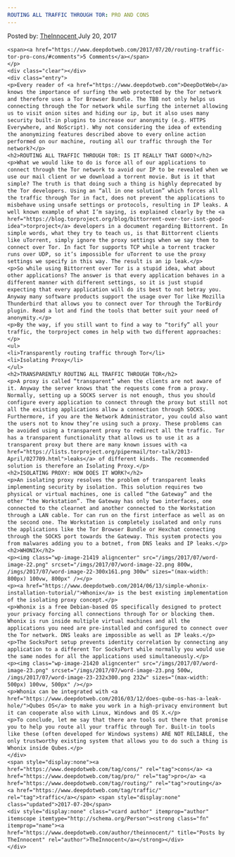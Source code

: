 ```yaml
---
ROUTING ALL TRAFFIC THROUGH TOR: PRO AND CONS
---
```

<article class="post-listing post-21415 post type-post status-publish format-standard has-post-thumbnail hentry  tag-cons tag-pro tag-routing  tag-traffic">
    <div class="post-inner">
        <span>Posted by: <a href="https://www.deepdotweb.com/author/theinnocent/" title="">TheInnocent </a></span>
    <span>July 20, 2017</span>
    
    <span><a href="https://www.deepdotweb.com/2017/07/20/routing-traffic-tor-pro-cons/#comments">5 Comments</a></span>
    </p>
    <div class="clear"></div>
    <div class="entry">
    <p>Every reader of <a href="https://www.deepdotweb.com">DeepDotWeb</a> knows the importance of surfing the web protected by the Tor network and therefore uses a Tor Browser Bundle. The TBB not only helps us connecting through the Tor network while surfing the internet allowing us to visit onion sites and hiding our ip, but it also uses many security built-in plugins to increase our anonymity (e.g. HTTPS Everywhere, and NoScript). Why not considering the idea of extending the anonymizing features described above to every online action performed on our machine, routing all our traffic through the Tor network?</p>
    <h2>ROUTING ALL TRAFFIC THROUGH TOR: IS IT REALLY THAT GOOD?</h2>
    <p>What we would like to do is force all of our applications to connect through the Tor network to avoid our IP to be revealed when we use our mail client or we download a torrent movie. But is it that simple? The truth is that doing such a thing is highly deprecated by the Tor developers. Using an “all in one solution” which forces all the traffic through Tor in fact, does not prevent the applications to misbehave using unsafe settings or protocols, resulting in IP leaks. A well known example of what I’m saying, is explained clearly by the <a href="https://blog.torproject.org/blog/bittorrent-over-tor-isnt-good-idea">torproject</a> developers in a document regarding Bittorrent. In simple words, what they try to teach us, is that Bittorrent clients like uTorrent, simply ignore the proxy settings when we say them to connect over Tor. In fact Tor supports TCP while a torrent tracker runs over UDP, so it’s impossible for uTorrent to use the proxy settings we specify in this way. The result is an ip leak.</p>
    <p>So while using Bittorrent over Tor is a stupid idea, what about other applications? The answer is that every application behaves in a different manner with different settings, so it is just stupid expecting that every application will do its best to not betray you. Anyway many software products support the usage over Tor like Mozilla Thunderbird that allows you to connect over Tor through the TorBirdy plugin. Read a lot and find the tools that better suit your need of anonymity.</p>
    <p>By the way, if you still want to find a way to “torify” all your traffic, the torproject comes in help with two different approaches:</p>
    <ul>
    <li>Transparently routing traffic through Tor</li>
    <li>Isolating Proxy</li>
    </ul>
    <h2>TRANSPARENTLY ROUTING ALL TRAFFIC THROUGH TOR</h2>
    <p>A proxy is called “transparent” when the clients are not aware of it. Anyway the server knows that the requests come from a proxy. Normally, setting up a SOCKS server is not enough, thus you should configure every application to connect through the proxy but still not all the existing applications allow a connection through SOCKS. Furthermore, if you are the Network Administrator, you could also want the users not to know they’re using such a proxy. These problems can be avoided using a transparent proxy to redirect all the traffic. Tor has a transparent functionality that allows us to use it as a transparent proxy but there are many known issues with <a href="https://lists.torproject.org/pipermail/tor-talk/2013-April/027709.html">leaks</a> of different kinds. The recommended solution is therefore an Isolating Proxy.</p>
    <h2>ISOLATING PROXY: HOW DOES IT WORK?</h2>
    <p>An isolating proxy resolves the problem of transparent leaks implementing security by isolation. This solution requires two physical or virtual machines, one is called “the Gateway” and the other “the Workstation”. The Gateway has only two interfaces, one connected to the clearnet and another connected to the Workstation through a LAN cable. Tor can run on the first interface as well as on the second one. The Workstation is completely isolated and only runs the applications like the Tor Browser Bundle or Hexchat connecting through the SOCKS port towards the Gateway. This system protects you from malwares adding you to a botnet, from DNS leaks and IP leaks.</p>
    <h2>WHONIX</h2>
    <p><img class="wp-image-21419 aligncenter" src="/imgs/2017/07/word-image-22.png" srcset="/imgs/2017/07/word-image-22.png 800w, /imgs/2017/07/word-image-22-300x161.png 300w" sizes="(max-width: 800px) 100vw, 800px" /></p>
    <p><a href="https://www.deepdotweb.com/2014/06/13/simple-whonix-installation-tutorial/">Whonix</a> is the best existing implementation of the isolating proxy concept.</p>
    <p>Whonix is a free Debian-based OS specifically designed to protect your privacy forcing all connections through Tor or blocking them. Whonix is run inside multiple virtual machines and all the applications you need are pre-installed and configured to connect over the Tor network. DNS leaks are impossible as well as IP leaks.</p>
    <p>The SocksPort setup prevents identity correlation by connecting any application to a different Tor SocksPort while normally you would use the same nodes for all the applications used simultaneously.</p>
    <p><img class="wp-image-21420 aligncenter" src="/imgs/2017/07/word-image-23.png" srcset="/imgs/2017/07/word-image-23.png 500w, /imgs/2017/07/word-image-23-232x300.png 232w" sizes="(max-width: 500px) 100vw, 500px" /></p>
    <p>Whonix can be integrated with <a href="https://www.deepdotweb.com/2016/03/12/does-qube-os-has-a-leak-hole/">Qubes OS</a> to make you work in a high-privacy environment but it can cooperate also with Linux, Windows and OS X.</p>
    <p>To conclude, let me say that there are tools out there that promise you to help you route all your traffic through Tor. Built-in tools like these (often developed for Windows systems) ARE NOT RELIABLE, the only trustworthy existing system that allows you to do such a thing is Whonix inside Qubes.</p>
    </div>
    <span style="display:none"><a href="https://www.deepdotweb.com/tag/cons/" rel="tag">cons</a> <a href="https://www.deepdotweb.com/tag/pro/" rel="tag">pro</a> <a href="https://www.deepdotweb.com/tag/routing/" rel="tag">routing</a>  <a href="https://www.deepdotweb.com/tag/traffic/" rel="tag">traffic</a></span> <span style="display:none" class="updated">2017-07-20</span>
    <div style="display:none" class="vcard author" itemprop="author" itemscope itemtype="http://schema.org/Person"><strong class="fn" itemprop="name"><a href="https://www.deepdotweb.com/author/theinnocent/" title="Posts by TheInnocent" rel="author">TheInnocent</a></strong></div>
    </div>
</article>

